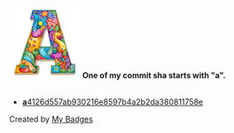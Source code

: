 <img src="https://github.com/my-badges/my-badges/blob/master/badges/abc-commit/a-commit.png?raw=true" alt="One of my commit sha starts with &quot;a&quot;." title="One of my commit sha starts with &quot;a&quot;." width="128">
<strong>One of my commit sha starts with &quot;a&quot;.</strong>
<br><br>

- <a href="https://github.com/ponsfrilus/rapport-de-stage/commit/a4126d557ab930216e8597b4a2b2da380811758e"><strong>a</strong>4126d557ab930216e8597b4a2b2da380811758e</a>


Created by <a href="https://github.com/my-badges/my-badges">My Badges</a>